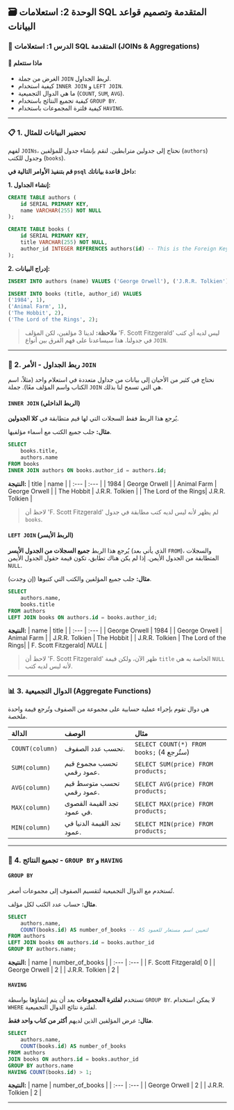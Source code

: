 ## 🗃️ الوحدة 2: استعلامات SQL المتقدمة وتصميم قواعد البيانات

### 📘 الدرس 1: استعلامات SQL المتقدمة (JOINs & Aggregations)

#### 🧠 **ماذا ستتعلم**
* الغرض من جملة `JOIN` لربط الجداول.
* كيفية استخدام `INNER JOIN` و `LEFT JOIN`.
* ما هي الدوال التجميعية (`COUNT`, `SUM`, `AVG`).
* كيفية تجميع النتائج باستخدام `GROUP BY`.
* كيفية فلترة المجموعات باستخدام `HAVING`.

---
### 📋 1. تحضير البيانات للمثال
لفهم `JOINs`، نحتاج إلى جدولين مترابطين. لنقم بإنشاء جدول للمؤلفين (`authors`) وجدول للكتب (`books`).

**قم بتنفيذ الأوامر التالية في `psql` داخل قاعدة بياناتك:**

**1. إنشاء الجداول:**
```sql
CREATE TABLE authors (
    id SERIAL PRIMARY KEY,
    name VARCHAR(255) NOT NULL
);

CREATE TABLE books (
    id SERIAL PRIMARY KEY,
    title VARCHAR(255) NOT NULL,
    author_id INTEGER REFERENCES authors(id) -- This is the Foreign Key
);
```
**2. إدراج البيانات:**
```sql
INSERT INTO authors (name) VALUES ('George Orwell'), ('J.R.R. Tolkien'), ('F. Scott Fitzgerald');

INSERT INTO books (title, author_id) VALUES
('1984', 1),
('Animal Farm', 1),
('The Hobbit', 2),
('The Lord of the Rings', 2);
```
> **ملاحظة:** لدينا 3 مؤلفين، لكن المؤلف 'F. Scott Fitzgerald' ليس لديه أي كتب في جدولنا. هذا سيساعدنا على فهم الفرق بين أنواع `JOIN`.

---
### 🔗 2. ربط الجداول - الأمر `JOIN`
نحتاج في كثير من الأحيان إلى بيانات من جداول متعددة في استعلام واحد (مثلاً، اسم الكتاب واسم المؤلف معًا). جملة `JOIN` هي التي تسمح لنا بذلك.

#### **`INNER JOIN` (الربط الداخلي)**
يُرجع هذا الربط فقط السجلات التي لها قيم متطابقة في **كلا الجدولين**.

**مثال:** جلب جميع الكتب مع أسماء مؤلفيها.
```sql
SELECT
    books.title,
    authors.name
FROM books
INNER JOIN authors ON books.author_id = authors.id;
```
**النتيجة:**
| title | name |
| :--- | :--- |
| 1984 | George Orwell |
| Animal Farm | George Orwell |
| The Hobbit | J.R.R. Tolkien |
| The Lord of the Rings| J.R.R. Tolkien |

> لاحظ أن 'F. Scott Fitzgerald' لم يظهر لأنه ليس لديه كتب مطابقة في جدول `books`.

#### **`LEFT JOIN` (الربط الأيسر)**
يُرجع هذا الربط **جميع السجلات من الجدول الأيسر** (الذي يأتي بعد `FROM`)، والسجلات المتطابقة من الجدول الأيمن. إذا لم يكن هناك تطابق، تكون قيمة حقول الجدول الأيمن `NULL`.

**مثال:** جلب جميع المؤلفين والكتب التي كتبوها (إن وجدت).
```sql
SELECT
    authors.name,
    books.title
FROM authors
LEFT JOIN books ON authors.id = books.author_id;
```
**النتيجة:**
| name | title |
| :--- | :--- |
| George Orwell | 1984 |
| George Orwell | Animal Farm |
| J.R.R. Tolkien | The Hobbit |
| J.R.R. Tolkien | The Lord of the Rings|
| F. Scott Fitzgerald| *NULL* |

> لاحظ أن 'F. Scott Fitzgerald' ظهر الآن، ولكن قيمة `title` الخاصة به هي `NULL` لأنه ليس لديه كتب.

---
### 📊 3. الدوال التجميعية (Aggregate Functions)
هي دوال تقوم بإجراء عملية حسابية على مجموعة من الصفوف وتُرجع قيمة واحدة ملخصة.

| الدالة | الوصف | مثال |
| :--- | :--- | :--- |
| `COUNT(column)` | تحسب عدد الصفوف. | `SELECT COUNT(*) FROM books;` (ستُرجع 4) |
| `SUM(column)` | تحسب مجموع قيم عمود رقمي. | `SELECT SUM(price) FROM products;` |
| `AVG(column)` | تحسب متوسط قيم عمود رقمي. | `SELECT AVG(price) FROM products;` |
| `MAX(column)` | تجد القيمة القصوى في عمود. | `SELECT MAX(price) FROM products;` |
| `MIN(column)` | تجد القيمة الدنيا في عمود. | `SELECT MIN(price) FROM products;` |

---
### 🧺 4. تجميع النتائج - `GROUP BY` و `HAVING`
#### **`GROUP BY`**
تُستخدم مع الدوال التجميعية لتقسيم الصفوف إلى مجموعات أصغر.

**مثال:** حساب عدد الكتب لكل مؤلف.
```sql
SELECT
    authors.name,
    COUNT(books.id) AS number_of_books -- AS لتعيين اسم مستعار للعمود
FROM authors
LEFT JOIN books ON authors.id = books.author_id
GROUP BY authors.name;
```
**النتيجة:**
| name | number_of_books |
| :--- | :--- |
| F. Scott Fitzgerald| 0 |
| George Orwell | 2 |
| J.R.R. Tolkien | 2 |

#### **`HAVING`**
تستخدم **لفلترة المجموعات** بعد أن يتم إنشاؤها بواسطة `GROUP BY`. لا يمكن استخدام `WHERE` لفلترة نتائج الدوال التجميعية.

**مثال:** عرض المؤلفين الذين لديهم **أكثر من كتاب واحد فقط**.
```sql
SELECT
    authors.name,
    COUNT(books.id) AS number_of_books
FROM authors
JOIN books ON authors.id = books.author_id
GROUP BY authors.name
HAVING COUNT(books.id) > 1;
```
**النتيجة:**
| name | number_of_books |
| :--- | :--- |
| George Orwell | 2 |
| J.R.R. Tolkien | 2 |

---
